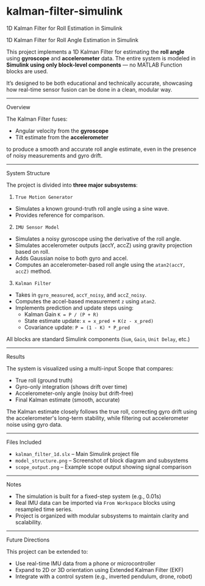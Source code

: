 # kalman-filter-simulink
1D Kalman Filter for Roll Estimation in Simulink


 1D Kalman Filter for Roll Angle Estimation in Simulink

This project implements a 1D Kalman Filter for estimating the **roll angle** using **gyroscope** and **accelerometer** data. The entire system is modeled in **Simulink using only block-level components** — no MATLAB Function blocks are used.

It’s designed to be both educational and technically accurate, showcasing how real-time sensor fusion can be done in a clean, modular way.

---

 Overview

The Kalman Filter fuses:
- Angular velocity from the **gyroscope**
- Tilt estimate from the **accelerometer**

to produce a smooth and accurate roll angle estimate, even in the presence of noisy measurements and gyro drift.

---

 System Structure

The project is divided into **three major subsystems**:

 1. `True Motion Generator`
- Simulates a known ground-truth roll angle using a sine wave.
- Provides reference for comparison.

 2. `IMU Sensor Model`
- Simulates a noisy gyroscope using the derivative of the roll angle.
- Simulates accelerometer outputs (accY, accZ) using gravity projection based on roll.
- Adds Gaussian noise to both gyro and accel.
- Computes an accelerometer-based roll angle using the `atan2(accY, accZ)` method.

 3. `Kalman Filter`
- Takes in `gyro_measured`, `accY_noisy`, and `accZ_noisy`.
- Computes the accel-based measurement `z` using `atan2`.
- Implements prediction and update steps using:
  - Kalman Gain `K = P / (P + R)`
  - State estimate update: `x = x_pred + K(z - x_pred)`
  - Covariance update: `P = (1 - K) * P_pred`

All blocks are standard Simulink components (`Sum`, `Gain`, `Unit Delay`, etc.)

---

 Results

The system is visualized using a multi-input Scope that compares:

- True roll (ground truth)
- Gyro-only integration (shows drift over time)
- Accelerometer-only angle (noisy but drift-free)
- Final Kalman estimate (smooth, accurate)

The Kalman estimate closely follows the true roll, correcting gyro drift using the accelerometer's long-term stability, while filtering out accelerometer noise using gyro data.

---

 Files Included

- `kalman_filter_1d.slx` – Main Simulink project file
- `model_structure.png` – Screenshot of block diagram and subsystems
- `scope_output.png` – Example scope output showing signal comparison

---

 Notes

- The simulation is built for a fixed-step system (e.g., 0.01s)
- Real IMU data can be imported via `From Workspace` blocks using resampled time series.
- Project is organized with modular subsystems to maintain clarity and scalability.

---

 Future Directions

This project can be extended to:
- Use real-time IMU data from a phone or microcontroller
- Expand to 2D or 3D orientation using Extended Kalman Filter (EKF)
- Integrate with a control system (e.g., inverted pendulum, drone, robot)

